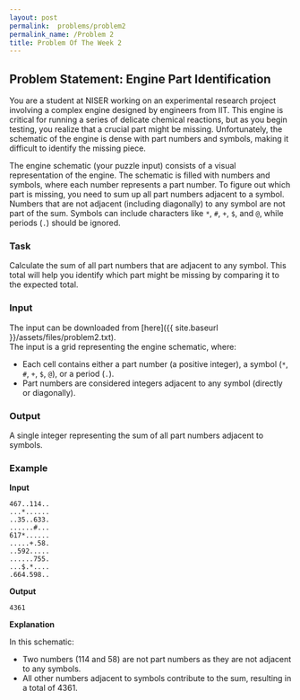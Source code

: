 ```yaml
---
layout: post
permalink:  problems/problem2
permalink_name: /Problem 2
title: Problem Of The Week 2 
---
```


## Problem Statement: Engine Part Identification

You are a student at NISER working on an experimental research project involving a complex engine designed by engineers from IIT. This engine is critical for running a series of delicate chemical reactions, but as you begin testing, you realize that a crucial part might be missing. Unfortunately, the schematic of the engine is dense with part numbers and symbols, making it difficult to identify the missing piece.

The engine schematic (your puzzle input) consists of a visual representation of the engine. The schematic is filled with numbers and symbols, where each number represents a part number. To figure out which part is missing, you need to sum up all part numbers adjacent to a symbol. Numbers that are not adjacent (including diagonally) to any symbol are not part of the sum. Symbols can include characters like `*`, `#`, `+`, `$`, and `@`, while periods (`.`) should be ignored.

### Task

Calculate the sum of all part numbers that are adjacent to any symbol. This total will help you identify which part might be missing by comparing it to the expected total.

### Input

The input can be downloaded from [here]({{ site.baseurl }}/assets/files/problem2.txt).<br>
The input is a grid representing the engine schematic, where:
  - Each cell contains either a part number (a positive integer), a symbol (`*`, `#`, `+`, `$`, `@`), or a period (`.`).
  - Part numbers are considered integers adjacent to any symbol (directly or diagonally).

### Output

A single integer representing the sum of all part numbers adjacent to symbols.

### Example

**Input**
```plaintext
467..114..
...*......
..35..633.
......#...
617*......
.....+.58.
..592.....
......755.
...$.*....
.664.598..
```

**Output**
```plaintext
4361
```

**Explanation**

In this schematic:
- Two numbers (114 and 58) are not part numbers as they are not adjacent to any symbols.
- All other numbers adjacent to symbols contribute to the sum, resulting in a total of 4361.
